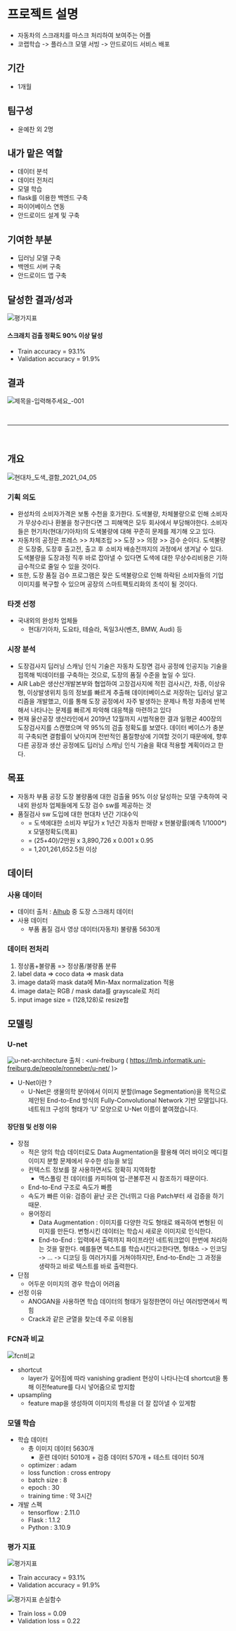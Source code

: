 # 프로젝트 설명
- 자동차의 스크래치를 마스크 처리하여 보여주는 어플
- 코랩학습 -> 플라스크 모델 서빙 -> 안드로이드 서비스 배포
## 기간
- 1개월
## 팀구성
- 윤예찬 외 2명

## 내가 맡은 역할
- 데이터 분석
- 데이터 전처리
- 모델 학습
- flask를 이용한 백엔드 구축
- 파이어베이스 연동
- 안드로이드 설계 및 구축
  
## 기여한 부분
- 딥러닝 모델 구축
- 백엔드 서버 구축
- 안드로이드 앱 구축
  
## 달성한 결과/성과
![평가지표](https://user-images.githubusercontent.com/125535111/226706000-6fd19ba2-d58e-431d-8193-f8b661361077.png)
#### 스크래치 검출 정확도 90% 이상 달성
- Train accuracy = 93.1%
- Validation accuracy = 91.9%


## 결과
![제목을-입력해주세요_-001](https://github.com/yunyechan9893/sk_rookies_project3/assets/125535111/1cd62fe0-1926-49f0-9c82-bffc316ff881)


<br />

---------------------------------------------------------
<br />


## 개요
![현대차_도색_결함_2021_04_05](https://user-images.githubusercontent.com/125535111/226703137-a52f9981-ffd4-4f60-8439-079974f9d810.png)

### 기획 의도
- 완성차의 소비자가격은 보통 수천을 호가한다. 도색불량, 차체불량으로 인해 소비자가 무상수리나 환불을 청구한다면 그 피해액은 모두 회사에서 부담해야한다. 
소비자들은 현기차(현대/기아차)의 도색불량에 대해 꾸준히 문제를 제기해 오고 있다.
- 자동차의 공정은 프레스 >> 차체조립 >> 도장 >> 의장 >> 검수 순이다. 도색불량은 도장중, 도장후 출고전, 출고 후 소비자 배송전까지의 과정에서 생겨날 수 있다. 도색불량을 도장과정 직후 바로 잡아낼 수 있다면 도색에 대한 무상수리비용은 기하급수적으로 줄일 수 있을 것이다. 
- 또한, 도장 품질 검수 프로그램은 잦은 도색불량으로 인해 하락된 소비자들의 기업 이미지를 복구할 수 있으며 공장의 스마트팩토리화의 초석이 될 것이다.
### 타겟 선정
- 국내외의 완성차 업체들
  - 현대/기아차, 도요타, 테슬라, 독일3사(벤츠, BMW, Audi) 등
### 시장 분석
- 도장검사지 딥러닝 스캐닝 인식 기술은 자동차 도장면 검사 공정에 인공지능 기술을 접목해 빅데이터를 구축하는 것으로, 도장의 품질 수준을 높일 수 있다.
- AIR Lab은 생산산개발본부와 협업하여 고장검사지에 적힌 검사시간, 차종, 이상유형, 이상발생위치 등의 정보를 빠르게 추출해 데이터베이스로 저장하는 딥러닝 알고리즘을 개발했고, 이를 통해 도장 공정에서 자주 발생하는 문제나 특정 차종에 반복해서 나타나는 문제를 빠르게 파악해 대응책을 마련하고 있다
- 현재 울산공장 생산라인에서 2019년 12월까지 시범적용한 결과 일평균 400장의 도장검사지를 스캔했으며 약 95%의 검출 정확도를 보였다. 데이터 베이스가 충분히 구축되면 결함률이 낮아지며 전반적인 품질향상에 기여할 것이기 때문에에, 향후 다른 공장과 생산 공정에도 딥러닝 스캐닝 인식 기술을 확대 적용할 계획이라고 한다.
## 목표
-  자동차 부품 공장 도장 불량품에 대한 검출율 95% 이상 달성하는 모델 구축하여 국내외 완성차 업체들에게 도장 검수 sw를 제공하는 것
- 품질검사 sw 도입에 대한 현대차 년간 기대수익
  - = 도색에대한 소비자 부담가 x 1년간 자동차 판매량 x 현불량률(예측 1/1000*) x 모델정확도(목표)
  - = (25+40)/2만원 x 3,890,726 x 0.001 x 0.95
  - = 1,201,261,652.5원 이상
## 데이터
### 사용 데이터
- 데이터 출처 : [AIhub](https://aihub.or.kr/aihubdata/data/view.do?currMenu=115&topMenu=100&aihubDataSe=realm&dataSetSn=578) 중 도장 스크래치 데이터
- 사용 데이터
  - 부품 품질 검사 영상 데이터(자동차) 불량품 5630개
### 데이터 전처리
1. 정상품+불량품 => 정상품/불량품 분류
2. label data => coco data => mask data
3. image data와 mask data에 Min-Max normalization 적용
4. image data는 RGB / mask data를 grayscale로 처리
5. input image size = (128,128)로 resize함
## 모델링
### U-net
![u-net-architecture](https://user-images.githubusercontent.com/125535111/226705327-eca53949-7338-424c-b20f-c254dda8cdab.png)
출처 : <uni-freiburg ( https://lmb.informatik.uni-freiburg.de/people/ronneber/u-net/ )>
- U-Net이란 ?
  - U-Net은 생물의학 분야에서 이미지 분할(Image Segmentation)을 목적으로 제안된 End-to-End 방식의 Fully-Convolutional Network 기반 모델입니다. 네트워크 구성의 형태가 'U' 모양으로 U-Net 이름이 붙여졌습니다.
#### 장단점 및 선정 이유
- 장점
  - 적은 양의 학습 데이터로도 Data Augmentation을 활용해 여러 바이오 메디컬 이미지 분할 문제에서 우수한 성능을 보임
  - 컨텍스트 정보를 잘 사용하면서도 정확히 지역화함
    - 맥스풀링 전 데이터를 카피하여 업-콘볼루젼 시 참조하기 때문이다. 
  - End-to-End 구조로 속도가 빠름
  - 속도가 빠른 이유: 검증이 끝난 곳은 건너뛰고 다음 Patch부터 새 검증을 하기 때문.
  - 용어정리
    - Data Augmentation : 이미지를 다양한 각도 형태로 왜곡하여 변형된 이미지를 만든다. 변형시킨 데이터는 학습시 새로운 이미지로 인식한다.
    - End-to-End : 입력에서 출력까지 파이프라인 네트워크없이 한번에 처리하는 것을 말한다. 예를들면 텍스트를 학습시킨다고한다면, 형태소 -> 인코딩 -> ... -> 디코딩 등 여러가지를 거쳐야하지만, End-to-End는 그 과정을 생략하고 바로 텍스트를 바로 출력한다.
- 단점
  - 어두운 이미지의 경우 학습이 어려움
- 선정 이유
  - ANOGAN을 사용하면  학습 데이터의 형태가 일정한면이 아닌 여러방면에서 찍힘
  - Crack과 같은 균열을 찾는데 주로 이용됨
### FCN과 비교
![fcn비교](https://user-images.githubusercontent.com/125535111/226705768-193310e3-5a41-4d75-8414-d1e7867ed4a1.png)
- shortcut
  - layer가 깊어짐에 따라 vanishing gradient 현상이 나타나는데 shortcut을 통해 이전feature를 다시 넣어줌으로 방지함
- upsampling
  - feature map을 생성하여 이미지의 특성을 더 잘 잡아낼 수 있게함
### 모델 학습
- 학습 데이터
  - 총 이미지 데이터 5630개
    - 훈련 데이터 5010개 + 검증 데이터 570개 + 테스트 데이터 50개
  - optimizer : adam
  - loss function : cross entropy
  - batch size : 8
  - epoch : 30
  - training time : 약 3시간
- 개발 스펙
  - tensorflow : 2.11.0
  - Flask : 1.1.2
  - Python : 3.10.9
### 평가 지표
![평가지표](https://user-images.githubusercontent.com/125535111/226706000-6fd19ba2-d58e-431d-8193-f8b661361077.png)
- Train accuracy = 93.1%
- Validation accuracy = 91.9%

![평가지표 손실함수](https://user-images.githubusercontent.com/125535111/226706159-9b110184-a153-4bc7-a9dd-59871d9b1448.png)
- Train loss = 0.09
- Validation loss = 0.22

